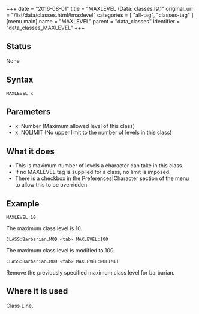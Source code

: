 +++
date = "2016-08-01"
title = "MAXLEVEL (Data: classes.lst)"
original_url = "/list/data/classes.html#maxlevel"
categories = [ "all-tag", "classes-tag" ]
[menu.main]
    name = "MAXLEVEL"
    parent = "data_classes"
    identifier = "data_classes_MAXLEVEL"
+++

## Status

None

## Syntax

`MAXLEVEL:x`

## Parameters

-   x: Number (Maximum allowed level of this class)
-   x: NOLIMIT (No upper limit to the number of levels
    in this class)



What it does
------------

-   This is maximum number of levels a character can take in this class.
-   If no MAXLEVEL tag is supplied for a class, no limit is imposed.
-   There is a checkbox in the Preferences|Character section of the menu
    to allow this to be overridden.

Example
-------

`MAXLEVEL:10`

The maximum class level is 10.

`CLASS:Barbarian.MOD <tab> MAXLEVEL:100`

The maximum class level is modified to 100.

`CLASS:Barbarian.MOD <tab> MAXLEVEL:NOLIMIT`

Remove the previously specified maximum class level for barbarian.

Where it is used
----------------

Class Line.

